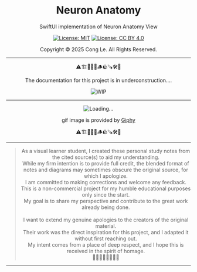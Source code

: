 
<div align="center">
	<h1>
		<strong>Neuron Anatomy</strong>
	</h1>
    <p>SwiftUI implementation of Neuron Anatomy View</p>
	
[![License: MIT](https://img.shields.io/badge/License-MIT-yellow.svg)](LICENSE) [![License: CC BY 4.0](https://licensebuttons.net/l/by/4.0/88x31.png)](LICENSE-CC-BY)

Copyright © 2025 Cong Le. All Rights Reserved.

 
</div>



---

<div align="center">
	
⚠️🏗️🚧🦺🧱🪵🪨🪚🛠️👷

The documentation for this project is in underconstruction....


![WIP](https://media0.giphy.com/media/v1.Y2lkPTc5MGI3NjExMm5ic3l0czltejBxMG9sYm5zdzY0cTE4OWwzeHl1Y2RpNTd5NHJhMiZlcD12MV9pbnRlcm5hbF9naWZfYnlfaWQmY3Q9Zw/RhGhED0aSeUUQSfH76/giphy.gif)

---


![Loading...](https://media1.giphy.com/media/v1.Y2lkPTc5MGI3NjExb3F0eTNsbDA3dTNsbTN6ZGE3YjdxNTc0eTVhbng0N29veW16cWRnciZlcD12MV9pbnRlcm5hbF9naWZfYnlfaWQmY3Q9Zw/lbDWSy70KJVRe/giphy.gif)

<!--
https://media3.giphy.com/media/v1.Y2lkPTc5MGI3NjExeHYzZTBkcXhwb2N2OGc2bWp6dW1tcTRyczNkN2w3Y2VxZ2Q2cnFnMCZlcD12MV9pbnRlcm5hbF9naWZfYnlfaWQmY3Q9Zw/4X582kV6LiSv4V9Kya/giphy.gif
-->

gif image is provided by [Giphy](https://giphy.com)

⚠️🏗️🚧🦺🧱🪵🪨🪚🛠️👷
	
</div>


---

<div align="center">
  <blockquote>
  As a visual learner student, I created these personal study notes from the cited source(s) to aid my understanding.<br/>
  While my firm intention is to provide full credit, the blended format of notes and diagrams may sometimes obscure the original source, for which I apologize.<br/>
  I am committed to making corrections and welcome any feedback.<br/>
  This is a non-commercial project for my humble educational purposes only since the start.<br/>
  My goal is to share my perspective and contribute to the great work already being done.
  <br/>
  <br/>
  I want to extend my genuine apologies to the creators of the original material.<br/>
  Their work was the direct inspiration for this project, and I adapted it without first reaching out.<br/>
  My intent comes from a place of deep respect, and I hope this is received in the spirit of homage.<br/>
  🙏🏼🙏🏼🙏🏼🙏🏼
  </blockquote>
</div>

----
